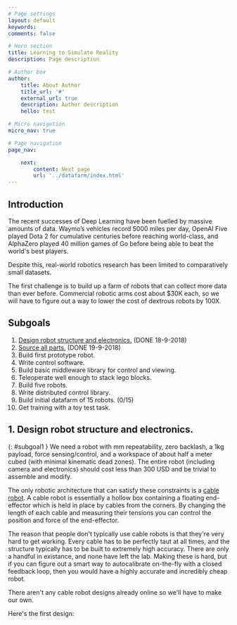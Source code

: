 ```yaml
---
# Page settings
layout: default
keywords:
comments: false

# Hero section
title: Learning to Simulate Reality
description: Page description

# Author box
author:
    title: About Author
    title_url: '#'
    external_url: true
    description: Author description
    hello: test

# Micro navigation
micro_nav: true

# Page navigation
page_nav:

    next:
        content: Next page
        url: '../datafarm/index.html'
---
```



## Introduction

The recent successes of Deep Learning have been fuelled by massive amounts of data. Waymo’s vehicles record 5000 miles per day, OpenAI Five played Dota 2 for cumulative centuries before reaching world-class, and AlphaZero played 40 million games of Go before being able to beat the world's best players.

Despite this, real-world robotics research has been limited to comparatively small datasets.

The first challenge is to build up a farm of robots that can collect more data than ever before. Commercial robotic arms cost about $30K each, so we will have to figure out a way to lower the cost of dextrous robots by 100X.

## Subgoals

1. [Design robot structure and electronics.](#subgoal1) (DONE 18-9-2018)
2. [Source all parts.](#subgoal2) (DONE 19-9-2018)
3. Build first prototype robot.
4. Write control software.
5. Build basic middleware library for control and viewing.
6. Teleoperate well enough to stack lego blocks.
7. Build five robots.
8. Write distributed control library.
9. Build initial datafarm of 15 robots. (0/15)
10. Get training with a toy test task.


## 1. Design robot structure and electronics.
{: #subgoal1 }
We need a robot with mm repeatability, zero backlash, a 1kg payload, force sensing/control, and a workspace of about half a meter cubed (with minimal kinematic dead zones). The entire robot (including camera and electronics) should cost less than 300 USD and be trivial to assemble and modify.

The only robotic architecture that can satisfy these constraints is a [cable robot](). A cable robot is essentially a hollow box containing a floating end-effector which is held in place by cables from the corners. By changing the length of each cable and measuring their tensions you can control the position and force of the end-effector.

The reason that people don't typically use cable robots is that they're very hard to get working. Every cable has to be perfectly taut at all times, and the structure typically has to be built to extremely high accuracy. There are only a handful in existance, and none have left the lab. Making these is hard, but if you can figure out a smart way to autocalibrate on-the-fly with a closed feedback loop, then you would have a highly accurate and incredibly cheap robot.

There aren't any cable robot designs already online so we'll have to make our own.

Here's the first design:
